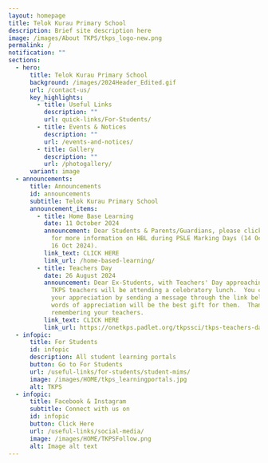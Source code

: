 ```yaml
---
layout: homepage
title: Telok Kurau Primary School
description: Brief site description here
image: /images/About TKPS/tkps_logo-new.png
permalink: /
notification: ""
sections:
  - hero:
      title: Telok Kurau Primary School
      background: /images/2024Header_Edited.gif
      url: /contact-us/
      key_highlights:
        - title: Useful Links
          description: ""
          url: quick-links/For-Students/
        - title: Events & Notices
          description: ""
          url: /events-and-notices/
        - title: Gallery
          description: ""
          url: /photogallery/
      variant: image
  - announcements:
      title: Announcements
      id: announcements
      subtitle: Telok Kurau Primary School
      announcement_items:
        - title: Home Base Learning
          date: 11 October 2024
          announcement: Dear Students & Parents/Guardians, please click on the link below
            for more information on HBL during PSLE Marking Days (14 Oct 2024 to
            16 Oct 2024).
          link_text: CLICK HERE
          link_url: /home-based-learning/
        - title: Teachers Day
          date: 26 August 2024
          announcement: Dear Ex-Students, with Teachers' Day approaching, please note that
            TKPS teachers will be attending a celebratory lunch.  You can show
            your appreciation by sending a message through the link below. Your
            words of appreciation will be the best gift for them.  Thank you for
            remembering your teachers.
          link_text: CLICK HERE
          link_url: https://onetkps.padlet.org/tkpssci/tkps-teachers-day-2024-n4cuv2o9y3msd2xu
  - infopic:
      title: For Students
      id: infopic
      description: All student learning portals
      button: Go to For Students
      url: /useful-links/for-students/student-mims/
      image: /images/HOME/tkps_learningportals.jpg
      alt: TKPS
  - infopic:
      title: Facebook & Instagram
      subtitle: Connect with us on
      id: infopic
      button: Click Here
      url: /useful-links/social-media/
      image: /images/HOME/TKPSFollow.png
      alt: Image alt text
---
```

